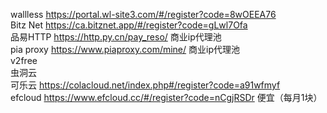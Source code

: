 wallless  https://portal.wl-site3.com/#/register?code=8wOEEA76  
Bitz Net  https://ca.bitznet.app/#/register?code=gLwl7Ofa  
品易HTTP  https://http.py.cn/pay_reso/  商业ip代理池  
pia proxy https://www.piaproxy.com/mine/  商业ip代理池  
v2free  
虫洞云  
可乐云 https://colacloud.net/index.php#/register?code=a91wfmyf  
efcloud https://www.efcloud.cc/#/register?code=nCgjRSDr 便宜（每月1块） 

